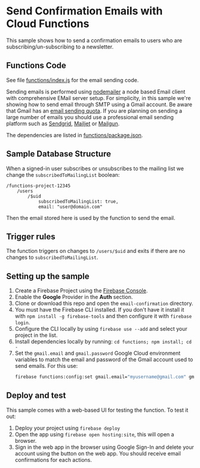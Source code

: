 # Send Confirmation Emails with Cloud Functions

This sample shows how to send a confirmation emails to users who are subscribing/un-subscribing to a newsletter.


## Functions Code

See file [functions/index.js](functions/index.js) for the email sending code.

Sending emails is performed using [nodemailer](https://www.npmjs.com/package/nodemailer) a node based Email client with comprehensive EMail server setup. For simplicity, in this sample we're showing how to send email through SMTP using a Gmail account. Be aware that Gmail has an [email sending quota](https://support.google.com/mail/answer/22839). If you are planning on sending a large number of emails you should use a professional email sending platform such as [Sendgrid](https://console.cloud.google.com/launcher/details/sendgrid-app/sendgrid-email), [Mailjet](https://www.mailjet.com/google) or [Mailgun](http://www.mailgun.com/google).

The dependencies are listed in [functions/package.json](functions/package.json).


## Sample Database Structure

When a signed-in user subscribes or unsubscribes to the mailing list we change the `subscribedToMailingList` boolean:

```
/functions-project-12345
    /users
        /$uid
            subscribedToMailingList: true,
            email: "user@domain.com"
```

Then the email stored here is used by the function to send the email.


## Trigger rules

The function triggers on changes to `/users/$uid` and exits if there are no changes to `subscribedToMailingList`.


## Setting up the sample

 1. Create a Firebase Project using the [Firebase Console](https://console.firebase.google.com).
 1. Enable the **Google** Provider in the **Auth** section.
 1. Clone or download this repo and open the `email-confirmation` directory.
 1. You must have the Firebase CLI installed. If you don't have it install it with `npm install -g firebase-tools` and then configure it with `firebase login`.
 1. Configure the CLI locally by using `firebase use --add` and select your project in the list.
 1. Install dependencies locally by running: `cd functions; npm install; cd -`
 1. Set the `gmail.email` and `gmail.password` Google Cloud environment variables to match the email and password of the Gmail account used to send emails. For this use:
    ```bash
    firebase functions:config:set gmail.email="myusername@gmail.com" gmail.password="secretpassword"
    ```

## Deploy and test

This sample comes with a web-based UI for testing the function. To test it out:

 1. Deploy your project using `firebase deploy`
 1. Open the app using `firebase open hosting:site`, this will open a browser.
 1. Sign in the web app in the browser using Google Sign-In and delete your account using the button on the web app. You should receive email confirmations for each actions.
